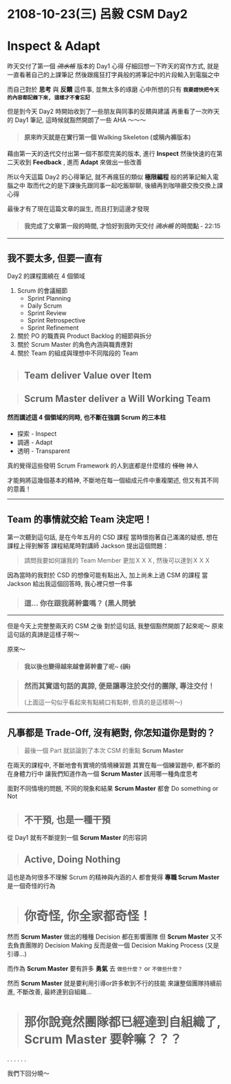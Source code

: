 # 2108-10-23(三) 呂毅 CSM Day2

# Inspect & Adapt
昨天交付了第一個 ~~*流水帳*~~ 版本的 Day1 心得
仔細回想一下昨天的寫作方式, 就是一直看著自己的上課筆記
然後跟瘋狂打字員般的將筆記中的片段輸入到電腦之中

而自己對於 **思考** 與 **反饋** 這件事, 並無太多的琢磨
心中所想的只有 **`我要趕快把今天的內容都記錄下來, 這樣才不會忘記`**

但是到今天 Day2 時開始收到了一些朋友與同事的反饋與建議
再重看了一次昨天的 Day1 筆記, 這時候就豁然開朗了一些 AHA ～～～ 

> #### 原來昨天就是在實行第一個 Walking Skeleton (或稱內褲版本)

藉由第一天的迭代交付出第一個不那麼完美的版本, 進行 **Inspect**
然後快速的在第二天收到 **Feedback** , 進而 **Adapt** 來做出一些改善

所以今天這篇 Day2 的心得筆記, 就不再瘋狂的類似 **極限編程** 般的將筆記輸入電腦之中
取而代之的是下課後先跟同事一起吃飯聊聊, 後續再到咖啡廳交換交換上課心得

最後才有了現在這篇文章的誕生, 而且打到這邊才發現

> #### 我完成了文章第一段的時間, 才恰好到我昨天交付 ~~*流水帳*~~ 的時間點 - 22:15
---
## 我不要太多, 但要一直有
Day2 的課程圍繞在 4 個領域
1. Scrum 的會議細節 
   * Sprint Planning
   * Daily Scrum
   * Sprint Review 
   * Sprint Retrospective
   * Sprint Refinement
2. 關於 PO 的職責與 Product Backlog 的細節與拆分
3. 關於 Scrum Master 的角色內涵與職責應對
4. 關於 Team 的組成與理想中不同階段的 Team

> ## **Team** deliver Value over Item

> ## **Scrum Master** deliver a Will Working Team


#### 然而講述這 4 個領域的同時, 也不斷在強調 Scrum 的三本柱
* 探索 - Inspect
* 調適 - Adapt
* 透明 - Transparent


真的覺得這些發明 Scrum Framework 的人到底都是什麼樣的 ~~怪物~~ 神人

才能夠將這幾個基本的精神, 不斷地在每一個組成元件中重複闡述, 但又有其不同的意義！

---
## Team 的事情就交給 Team 決定吧！
第一次聽到這句話, 是在今年五月的 CSD 課程
當時懷抱著自己滿滿的疑惑, 想在課程上得到解答
課程結尾時對講師 Jackson 提出這個問題： 
> 請問我要如何讓我的 Team Member 更加ＸＸＸ, 然後可以達到ＸＸＸ

因為當時的我對於 CSD 的想像可能有點出入, 加上尚未上過 CSM 的課程
當 Jackson 給出我這個回答時, 我心裡只想一件事

> ### 這... 你在跟我蔣幹畫嗎？ (黑人問號 
---

但是今天上完整整兩天的 CSM 之後
對於這句話, 我整個豁然開朗了起來呢～
原來這句話的真諦是這樣子啊～

原來～

> #### 我以後也變得越來越會蔣幹畫了呢~ ~~(誤)~~ 

> ### 然而其實這句話的真諦, 便是讓專注於交付的團隊, 專注交付！
> (上面這一句似乎看起來有點繞口有點幹, 但真的是這樣啊～)
---
## 凡事都是 Trade-Off, 沒有絕對, 你怎知道你是對的？
> 最後一個 Part 就談論到了本次 CSM 的重點 **Scrum Master** 

在兩天的課程中, 不斷地會有實境的情境練習題
其實在每一個練習題中, 都不斷的在身體力行中
讓我們知道作為一個 **Scrum Master** 該用哪一種角度思考

面對不同情境的問題, 不同的現象和結果
**Scrum Master** 都會 Do something or Not

> ## 不干預, 也是一種干預

從 Day1 就有不斷提到一個 **Scrum Master** 的形容詞

> ## Active, Doing Nothing

這也是為何很多不理解 Scrum 的精神與內涵的人
都會覺得 **專職 Scrum Master** 是一個奇怪的行為

> # 你奇怪, 你全家都奇怪！

然而 **Scrum Master** 做出的種種 Decision 都在影響團隊
但 **Scrum Master** 又不去負責團隊的 Decision Making
反而是做一個 Decision Making Process (又是引導...)

而作為 **Scrum Master** 要有許多 **勇氣** 
去 `做些什麼？`  or `不做些什麼？`

然而 **Scrum Master** 就是要利用引導or許多軟到不行的技能
來讓整個團隊持續前進, 不斷改善, 最終達到自組織...

> # 那你說竟然團隊都已經達到自組織了, **Scrum Master** 要幹嘛？？？


.
.
.
.
.
.
 
我們下回分曉～

